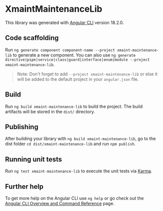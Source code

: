# XmaintMaintenanceLib

This library was generated with [Angular CLI](https://github.com/angular/angular-cli) version 18.2.0.

## Code scaffolding

Run `ng generate component component-name --project xmaint-maintenance-lib` to generate a new component. You can also use `ng generate directive|pipe|service|class|guard|interface|enum|module --project xmaint-maintenance-lib`.
> Note: Don't forget to add `--project xmaint-maintenance-lib` or else it will be added to the default project in your `angular.json` file. 

## Build

Run `ng build xmaint-maintenance-lib` to build the project. The build artifacts will be stored in the `dist/` directory.

## Publishing

After building your library with `ng build xmaint-maintenance-lib`, go to the dist folder `cd dist/xmaint-maintenance-lib` and run `npm publish`.

## Running unit tests

Run `ng test xmaint-maintenance-lib` to execute the unit tests via [Karma](https://karma-runner.github.io).

## Further help

To get more help on the Angular CLI use `ng help` or go check out the [Angular CLI Overview and Command Reference](https://angular.dev/tools/cli) page.
